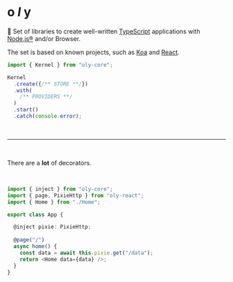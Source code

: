 # o *l* y

🦊 Set of libraries to create well-written [TypeScript](https://github.com/Microsoft/TypeScript) applications with [Node.js®](https://nodejs.org/en/) and/or Browser.

The set is based on known projects, such as [Koa](https://github.com/koajs/koa) and [React](https://github.com/facebook/react).

```ts
import { Kernel } from "oly-core";

Kernel
  .create({/** STORE **/})
  .with(
    /** PROVIDERS **/
  )
  .start()
  .catch(console.error);
```

<br/>
<hr/>
<br/>

There are a **lot** of decorators.

<br/>

```ts
import { inject } from "oly-core";
import { page, PixieHttp } from "oly-react";
import { Home } from "./Home";

export class App {

  @inject pixie: PixieHttp;
  
  @page("/")
  async home() {
    const data = await this.pixie.get("/data");
    return <Home data={data} />;
  }
}
```
